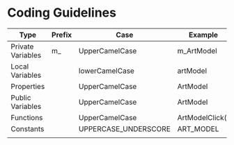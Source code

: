 ﻿# Coding Guidelines

| Type              | Prefix | Case                 | Example         |
|-------------------|--------|----------------------|-----------------|
| Private Variables | m_     | UpperCamelCase       | m_ArtModel      |
| Local Variables   |        | lowerCamelCase       | artModel        |
| Properties        |        | UpperCamelCase       | ArtModel        |
| Public Variables  |        | UpperCamelCase       | ArtModel        |
| Functions         |        | UpperCamelCase       | ArtModelClick() |
| Constants         |        | UPPERCASE_UNDERSCORE | ART_MODEL       |
|                   |        |                      |                 |